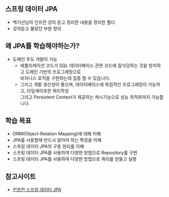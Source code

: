 ## 스프링 데이터 JPA
- 백기선님의 인프런 강의 듣고 정리한 내용을 정리한 폴더
- 강의듣고 몰랐던 부분 정리

## 왜 JPA를 학습해야하는가?
- 도메인 주도 개발이 가능
    - 애플리케이션 코드가 SQL 데이터베이스 관련 코드에 잠식당하는 것을 방지하고 도메인 기반의 프로그래밍으로  
      비지니스 로직을 구현하는데 집중 할 수 있습니다.
    - 그리고 개발 생산성이 좋으며, 데이터베이스에 독립적인 프로그래밍이 가능하고, 타입세이프한 쿼리작성  
      그리고 Persistent Context가 제공하는 캐시기능으로 성능 최적화까지 가능합니다.

## 학습 목표
- ORM(Object-Relation Mapping)에 대해 이해
- JPA를 사용할때 반드시 알아야 하는 특징을 이해
- 스프링 데이터 JPA의 구동 원리를 이해
- 스프링 데이터 JPA를 사용하여 다양한 방법으로 Repository를 구현
- 스프링 데이터 JPA를 사용하여 다양한 방법으로 쿼리를 만들고 실행

## 참고사이트
  - [인프런 스프링 데이터 JPA](https://www.inflearn.com/course/%EC%8A%A4%ED%94%84%EB%A7%81-%EB%8D%B0%EC%9D%B4%ED%84%B0-jpa/)
